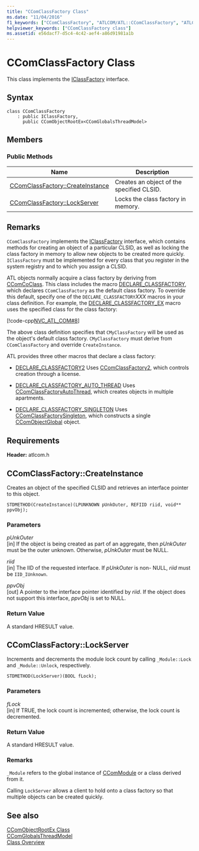 ```yaml
---
title: "CComClassFactory Class"
ms.date: "11/04/2016"
f1_keywords: ["CComClassFactory", "ATLCOM/ATL::CComClassFactory", "ATLCOM/ATL::CComClassFactory::CreateInstance", "ATLCOM/ATL::CComClassFactory::LockServer"]
helpviewer_keywords: ["CComClassFactory class"]
ms.assetid: e56dacf7-d5c4-4c42-aef4-a86d91981a1b
---
```

# CComClassFactory Class

This class implements the [IClassFactory](/windows/desktop/api/unknwnbase/nn-unknwnbase-iclassfactory) interface.

## Syntax

```
class CComClassFactory
    : public IClassFactory,
      public CComObjectRootEx<CComGlobalsThreadModel>
```

## Members

### Public Methods

|Name|Description|
|----------|-----------------|
|[CComClassFactory::CreateInstance](#createinstance)|Creates an object of the specified CLSID.|
|[CComClassFactory::LockServer](#lockserver)|Locks the class factory in memory.|

## Remarks

`CComClassFactory` implements the [IClassFactory](/windows/desktop/api/unknwnbase/nn-unknwnbase-iclassfactory) interface, which contains methods for creating an object of a particular CLSID, as well as locking the class factory in memory to allow new objects to be created more quickly. `IClassFactory` must be implemented for every class that you register in the system registry and to which you assign a CLSID.

ATL objects normally acquire a class factory by deriving from [CComCoClass](../../atl/reference/ccomcoclass-class.md). This class includes the macro [DECLARE_CLASSFACTORY](aggregation-and-class-factory-macros.md#declare_classfactory), which declares `CComClassFactory` as the default class factory. To override this default, specify one of the `DECLARE_CLASSFACTORY`*XXX* macros in your class definition. For example, the [DECLARE_CLASSFACTORY_EX](aggregation-and-class-factory-macros.md#declare_classfactory_ex) macro uses the specified class for the class factory:

[!code-cpp[NVC_ATL_COM#8](../../atl/codesnippet/cpp/ccomclassfactory-class_1.h)]

The above class definition specifies that `CMyClassFactory` will be used as the object's default class factory. `CMyClassFactory` must derive from `CComClassFactory` and override `CreateInstance`.

ATL provides three other macros that declare a class factory:

- [DECLARE_CLASSFACTORY2](aggregation-and-class-factory-macros.md#declare_classfactory2) Uses [CComClassFactory2](../../atl/reference/ccomclassfactory2-class.md), which controls creation through a license.

- [DECLARE_CLASSFACTORY_AUTO_THREAD](aggregation-and-class-factory-macros.md#declare_classfactory_auto_thread) Uses [CComClassFactoryAutoThread](../../atl/reference/ccomclassfactoryautothread-class.md), which creates objects in multiple apartments.

- [DECLARE_CLASSFACTORY_SINGLETON](aggregation-and-class-factory-macros.md#declare_classfactory_singleton) Uses [CComClassFactorySingleton](../../atl/reference/ccomclassfactorysingleton-class.md), which constructs a single [CComObjectGlobal](../../atl/reference/ccomobjectglobal-class.md) object.

## Requirements

**Header:** atlcom.h

##  <a name="createinstance"></a>  CComClassFactory::CreateInstance

Creates an object of the specified CLSID and retrieves an interface pointer to this object.

```
STDMETHOD(CreateInstance)(LPUNKNOWN pUnkOuter, REFIID riid, void** ppvObj);
```

### Parameters

*pUnkOuter*<br/>
[in] If the object is being created as part of an aggregate, then *pUnkOuter* must be the outer unknown. Otherwise, *pUnkOuter* must be NULL.

*riid*<br/>
[in] The IID of the requested interface. If *pUnkOuter* is non- NULL, *riid* must be `IID_IUnknown`.

*ppvObj*<br/>
[out] A pointer to the interface pointer identified by *riid*. If the object does not support this interface, *ppvObj* is set to NULL.

### Return Value

A standard HRESULT value.

##  <a name="lockserver"></a>  CComClassFactory::LockServer

Increments and decrements the module lock count by calling `_Module::Lock` and `_Module::Unlock`, respectively.

```
STDMETHOD(LockServer)(BOOL fLock);
```

### Parameters

*fLock*<br/>
[in] If TRUE, the lock count is incremented; otherwise, the lock count is decremented.

### Return Value

A standard HRESULT value.

### Remarks

`_Module` refers to the global instance of [CComModule](../../atl/reference/ccommodule-class.md) or a class derived from it.

Calling `LockServer` allows a client to hold onto a class factory so that multiple objects can be created quickly.

## See also

[CComObjectRootEx Class](../../atl/reference/ccomobjectrootex-class.md)<br/>
[CComGlobalsThreadModel](atl-typedefs.md#ccomglobalsthreadmodel)<br/>
[Class Overview](../../atl/atl-class-overview.md)
